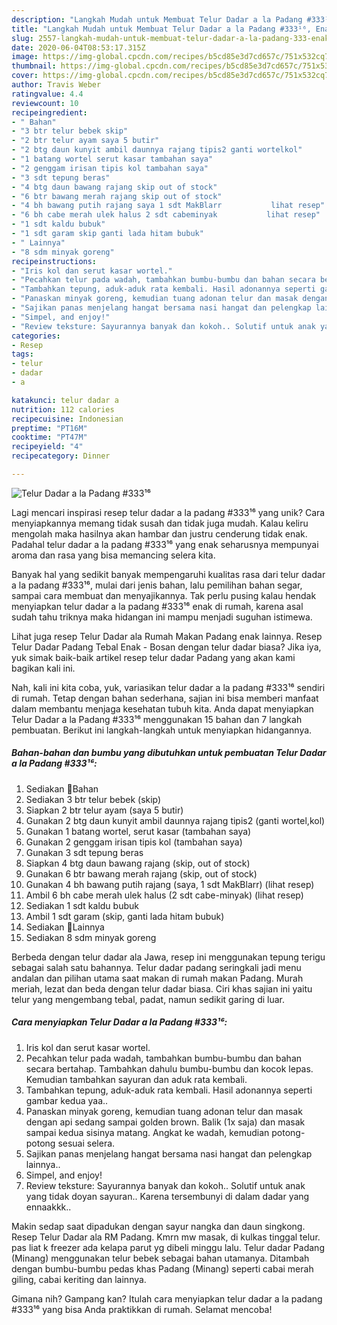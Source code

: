 ```yaml
---
description: "Langkah Mudah untuk Membuat Telur Dadar a la Padang #333¹⁶, Enak Banget"
title: "Langkah Mudah untuk Membuat Telur Dadar a la Padang #333¹⁶, Enak Banget"
slug: 2557-langkah-mudah-untuk-membuat-telur-dadar-a-la-padang-333-enak-banget
date: 2020-06-04T08:53:17.315Z
image: https://img-global.cpcdn.com/recipes/b5cd85e3d7cd657c/751x532cq70/telur-dadar-a-la-padang-333⁶-foto-resep-utama.jpg
thumbnail: https://img-global.cpcdn.com/recipes/b5cd85e3d7cd657c/751x532cq70/telur-dadar-a-la-padang-333⁶-foto-resep-utama.jpg
cover: https://img-global.cpcdn.com/recipes/b5cd85e3d7cd657c/751x532cq70/telur-dadar-a-la-padang-333⁶-foto-resep-utama.jpg
author: Travis Weber
ratingvalue: 4.4
reviewcount: 10
recipeingredient:
- " Bahan"
- "3 btr telur bebek skip"
- "2 btr telur ayam saya 5 butir"
- "2 btg daun kunyit ambil daunnya rajang tipis2 ganti wortelkol"
- "1 batang wortel serut kasar tambahan saya"
- "2 genggam irisan tipis kol tambahan saya"
- "3 sdt tepung beras"
- "4 btg daun bawang rajang skip out of stock"
- "6 btr bawang merah rajang skip out of stock"
- "4 bh bawang putih rajang saya 1 sdt MakBlarr           lihat resep"
- "6 bh cabe merah ulek halus 2 sdt cabeminyak           lihat resep"
- "1 sdt kaldu bubuk"
- "1 sdt garam skip ganti lada hitam bubuk"
- " Lainnya"
- "8 sdm minyak goreng"
recipeinstructions:
- "Iris kol dan serut kasar wortel."
- "Pecahkan telur pada wadah, tambahkan bumbu-bumbu dan bahan secara bertahap. Tambahkan dahulu bumbu-bumbu dan kocok lepas. Kemudian tambahkan sayuran dan aduk rata kembali."
- "Tambahkan tepung, aduk-aduk rata kembali. Hasil adonannya seperti gambar kedua yaa.."
- "Panaskan minyak goreng, kemudian tuang adonan telur dan masak dengan api sedang sampai golden brown. Balik (1x saja) dan masak sampai kedua sisinya matang. Angkat ke wadah, kemudian potong-potong sesuai selera."
- "Sajikan panas menjelang hangat bersama nasi hangat dan pelengkap lainnya.."
- "Simpel, and enjoy!"
- "Review teksture: Sayurannya banyak dan kokoh.. Solutif untuk anak yang tidak doyan sayuran.. Karena tersembunyi di dalam dadar yang ennaakkk.."
categories:
- Resep
tags:
- telur
- dadar
- a

katakunci: telur dadar a 
nutrition: 112 calories
recipecuisine: Indonesian
preptime: "PT16M"
cooktime: "PT47M"
recipeyield: "4"
recipecategory: Dinner

---
```



![Telur Dadar a la Padang #333¹⁶](https://img-global.cpcdn.com/recipes/b5cd85e3d7cd657c/751x532cq70/telur-dadar-a-la-padang-333⁶-foto-resep-utama.jpg)

Lagi mencari inspirasi resep telur dadar a la padang #333¹⁶ yang unik? Cara menyiapkannya memang tidak susah dan tidak juga mudah. Kalau keliru mengolah maka hasilnya akan hambar dan justru cenderung tidak enak. Padahal telur dadar a la padang #333¹⁶ yang enak seharusnya mempunyai aroma dan rasa yang bisa memancing selera kita.

Banyak hal yang sedikit banyak mempengaruhi kualitas rasa dari telur dadar a la padang #333¹⁶, mulai dari jenis bahan, lalu pemilihan bahan segar, sampai cara membuat dan menyajikannya. Tak perlu pusing kalau hendak menyiapkan telur dadar a la padang #333¹⁶ enak di rumah, karena asal sudah tahu triknya maka hidangan ini mampu menjadi suguhan istimewa.

Lihat juga resep Telur Dadar ala Rumah Makan Padang enak lainnya. Resep Telur Dadar Padang Tebal Enak - Bosan dengan telur dadar biasa? Jika iya, yuk simak baik-baik artikel resep telur dadar Padang yang akan kami bagikan kali ini.


Nah, kali ini kita coba, yuk, variasikan telur dadar a la padang #333¹⁶ sendiri di rumah. Tetap dengan bahan sederhana, sajian ini bisa memberi manfaat dalam membantu menjaga kesehatan tubuh kita. Anda dapat menyiapkan Telur Dadar a la Padang #333¹⁶ menggunakan 15 bahan dan 7 langkah pembuatan. Berikut ini langkah-langkah untuk menyiapkan hidangannya.

<!--inarticleads1-->

##### Bahan-bahan dan bumbu yang dibutuhkan untuk pembuatan Telur Dadar a la Padang #333¹⁶:

1. Sediakan  💜Bahan
1. Sediakan 3 btr telur bebek (skip)
1. Siapkan 2 btr telur ayam (saya 5 butir)
1. Gunakan 2 btg daun kunyit ambil daunnya rajang tipis2 (ganti wortel,kol)
1. Gunakan 1 batang wortel, serut kasar (tambahan saya)
1. Gunakan 2 genggam irisan tipis kol (tambahan saya)
1. Gunakan 3 sdt tepung beras
1. Siapkan 4 btg daun bawang rajang (skip, out of stock)
1. Gunakan 6 btr bawang merah rajang (skip, out of stock)
1. Gunakan 4 bh bawang putih rajang (saya, 1 sdt MakBlarr)           (lihat resep)
1. Ambil 6 bh cabe merah ulek halus (2 sdt cabe-minyak)           (lihat resep)
1. Sediakan 1 sdt kaldu bubuk
1. Ambil 1 sdt garam (skip, ganti lada hitam bubuk)
1. Sediakan  💜Lainnya
1. Sediakan 8 sdm minyak goreng


Berbeda dengan telur dadar ala Jawa, resep ini menggunakan tepung terigu sebagai salah satu bahannya. Telur dadar padang seringkali jadi menu andalan dan pilihan utama saat makan di rumah makan Padang. Murah meriah, lezat dan beda dengan telur dadar biasa. Ciri khas sajian ini yaitu telur yang mengembang tebal, padat, namun sedikit garing di luar. 

<!--inarticleads2-->

##### Cara menyiapkan Telur Dadar a la Padang #333¹⁶:

1. Iris kol dan serut kasar wortel.
1. Pecahkan telur pada wadah, tambahkan bumbu-bumbu dan bahan secara bertahap. Tambahkan dahulu bumbu-bumbu dan kocok lepas. Kemudian tambahkan sayuran dan aduk rata kembali.
1. Tambahkan tepung, aduk-aduk rata kembali. Hasil adonannya seperti gambar kedua yaa..
1. Panaskan minyak goreng, kemudian tuang adonan telur dan masak dengan api sedang sampai golden brown. Balik (1x saja) dan masak sampai kedua sisinya matang. Angkat ke wadah, kemudian potong-potong sesuai selera.
1. Sajikan panas menjelang hangat bersama nasi hangat dan pelengkap lainnya..
1. Simpel, and enjoy!
1. Review teksture: Sayurannya banyak dan kokoh.. Solutif untuk anak yang tidak doyan sayuran.. Karena tersembunyi di dalam dadar yang ennaakkk..


Makin sedap saat dipadukan dengan sayur nangka dan daun singkong. Resep Telur Dadar ala RM Padang. Kmrn mw masak, di kulkas tinggal telur. pas liat k freezer ada kelapa parut yg dibeli minggu lalu. Telur dadar Padang (Minang) menggunakan telur bebek sebagai bahan utamanya. Ditambah dengan bumbu-bumbu pedas khas Padang (Minang) seperti cabai merah giling, cabai keriting dan lainnya. 

Gimana nih? Gampang kan? Itulah cara menyiapkan telur dadar a la padang #333¹⁶ yang bisa Anda praktikkan di rumah. Selamat mencoba!
